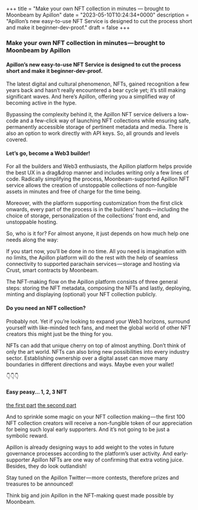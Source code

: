 +++
title = "Make your own NFT collection in minutes — brought to Moonbeam by Apillon"
date = "2023-05-10T10:24:34+0000"
description = "Apillon’s new easy-to-use NFT Service is designed to cut the process short and make it beginner-dev-proof."
draft = false
+++

### Make your own NFT collection in minutes — brought to Moonbeam by Apillon


#### Apillon’s new easy-to-use NFT Service is designed to cut the process short and make it beginner-dev-proof.


The latest digital and cultural phenomenon, NFTs, gained recognition a few years back and hasn’t really encountered a bear cycle yet; it’s still making significant waves. And here’s Apillon, offering you a simplified way of becoming active in the hype.


Bypassing the complexity behind it, the Apillon NFT service delivers a low-code and a few-click way of launching NFT collections while ensuring safe, permanently accessible storage of pertinent metadata and media. There is also an option to work directly with API keys. So, all grounds and levels covered.


#### Let’s go, become a Web3 builder!


For all the builders and Web3 enthusiasts, the Apillon platform helps provide the best UX in a drag&drop manner and includes writing only a few lines of code. Radically simplifying the process, Moonbeam-supported Apillon NFT service allows the creation of unstoppable collections of non-fungible assets in minutes and free of charge for the time being.


Moreover, with the platform supporting customization from the first click onwards, every part of the process is in the builders’ hands — including the choice of storage, personalization of the collections’ front end, and unstoppable hosting.


So, who is it for? For almost anyone, it just depends on how much help one needs along the way:


If you start now, you’ll be done in no time. All you need is imagination with no limits, the Apillon platform will do the rest with the help of seamless connectivity to supported parachain services — storage and hosting via Crust, smart contracts by Moonbeam.


The NFT-making flow on the Apillon platform consists of three general steps: storing the NFT metadata, composing the NFTs and lastly, deploying, minting and displaying (optional) your NFT collection publicly.


#### Do you need an NFT collection?


Probably not. Yet if you’re looking to expand your Web3 horizons, surround yourself with like-minded tech fans, and meet the global world of other NFT creators this might just be the thing for you.


NFTs can add that unique cherry on top of almost anything. Don’t think of only the art world. NFTs can also bring new possibilities into every industry sector. Establishing ownership over a digital asset can move many boundaries in different directions and ways. Maybe even your wallet!


👇👇👇


#### Easy peasy… 1, 2, 3 NFT

[the first part](https://blog.apillon.io/guide-nft-service-pt-1-generate-nft-art-with-ai-and-get-files-ready-200168b6b303)
[the second part](https://medium.com/apillon/guide-nft-service-pt-2-create-and-deploy-nft-collection-on-moonbeam-2d7eedf79756)

And to sprinkle some magic on your NFT collection making — the first 100 NFT collection creators will receive a non-fungible token of our appreciation for being such loyal early supporters. And it’s not going to be just a symbolic reward.


Apillon is already designing ways to add weight to the votes in future governance processes according to the platform’s user activity. And early-supporter Apillon NFTs are one way of confirming that extra voting juice. Besides, they do look outlandish!


Stay tuned on the Apillon Twitter — more contests, therefore prizes and treasures to be announced!


Think big and join Apillon in the NFT-making quest made possible by Moonbeam.


